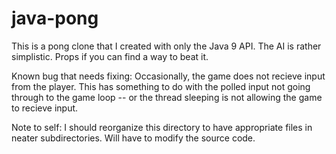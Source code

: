 # java-pong
This is a pong clone that I created with only the Java 9 API. The AI is rather simplistic. Props if you can find a way to beat it.

Known bug that needs fixing:
Occasionally, the game does not recieve input from the player. This has something to do with the polled input not going through
to the game loop -- or the thread sleeping is not allowing the game to recieve input. 

Note to self: I should reorganize this directory to have appropriate files in neater subdirectories. Will have to modify the source code.


